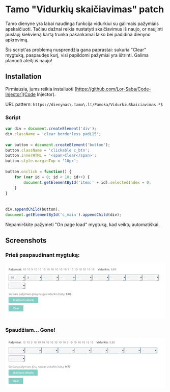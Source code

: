 # Tamo "Vidurkių skaičiavimas" patch 
Tamo dienyne yra labai naudinga funkcija vidurkiui su galimais pažymiais apskaičiuoti. Tačiau dažnai
reikia nustatyti skaičiavimus iš naujo, or naujinti puslapį kiekvieną kartą
trunka pakankamai laiko bei padidina dienyno apkrovimą.

Šis script'as problemą nusprendžia gana paprastai: sukuria "Clear" mygtuką,
paspaudęs kurį, visi papildomi pažymiai yra ištrinti. Galima planuoti ateitį iš naujo!


## Installation

Pirmiausia, jums reikia instaliuoti
[https://github.com/Lor-Saba/Code-Injector](Code Injector).

URL pattern: `https://dienynas\.tamo\.lt/Pamoka/VidurkiuSkaiciavimas.*$`

### Script

``` javascript
var div = document.createElement('div');
div.className = 'clear borderless padL15';

var button = document.createElement('button');
button.className = 'clickable c_btn';
button.innerHTML = '<span>Clear</span>';
button.style.marginTop = '10px';

button.onclick = function() {
    for (var id = 0; id < 10; id++) {
        document.getElementById('item:' + id).selectedIndex = 0;
    }
}


div.appendChild(button);
document.getElementById('c_main').appendChild(div);
```

Nepamirškite pažymeti "On page load" mygtuką, kad veiktų automatiškai.

## Screenshots
### Prieš paspaudinant mygtuką:
![screenshot before](screenshot_before.png)
### Spaudžiam... Gone!
![screenshot after](screenshot_after.png)
